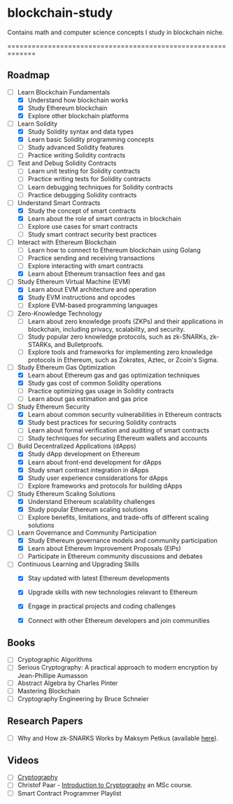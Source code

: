 # blockchain-study
Contains math and computer science concepts I study in blockchain niche.

=============================================================

## Roadmap
* [ ] Learn Blockchain Fundamentals
    * [x] Understand how blockchain works
    * [x] Study Ethereum blockchain
    * [x] Explore other blockchain platforms

* [ ] Learn Solidity
    * [x] Study Solidity syntax and data types
    * [x] Learn basic Solidity programming concepts
    * [ ] Study advanced Solidity features
    * [ ] Practice writing Solidity contracts

* [ ] Test and Debug Solidity Contracts
    * [ ] Learn unit testing for Solidity contracts
    * [ ] Practice writing tests for Solidity contracts
    * [ ] Learn debugging techniques for Solidity contracts
    * [ ] Practice debugging Solidity contracts

* [ ] Understand Smart Contracts
    * [x] Study the concept of smart contracts
    * [x] Learn about the role of smart contracts in blockchain
    * [ ] Explore use cases for smart contracts
    * [ ] Study smart contract security best practices

* [ ] Interact with Ethereum Blockchain
    * [ ] Learn how to connect to Ethereum blockchain using Golang
    * [ ] Practice sending and receiving transactions
    * [ ] Explore interacting with smart contracts
    * [x] Learn about Ethereum transaction fees and gas

* [ ] Study Ethereum Virtual Machine (EVM)
    * [x] Learn about EVM architecture and operation
    * [x] Study EVM instructions and opcodes
    * [ ] Explore EVM-based programming languages

* [ ] Zero-Knowledge Technology
  * [ ] Learn about zero knowledge proofs (ZKPs) and their applications in blockchain, including privacy, scalability, and security.
  * [ ] Study popular zero knowledge protocols, such as zk-SNARKs, zk-STARKs, and Bulletproofs.
  * [ ] Explore tools and frameworks for implementing zero knowledge protocols in Ethereum, such as Zokrates, Aztec, or Zcoin's Sigma.

* [ ] Study Ethereum Gas Optimization
    * [x] Learn about Ethereum gas and gas optimization techniques
    * [x] Study gas cost of common Solidity operations
    * [ ] Practice optimizing gas usage in Solidity contracts
    * [ ] Learn about gas estimation and gas price

* [ ] Study Ethereum Security
    * [x] Learn about common security vulnerabilities in Ethereum contracts
    * [x] Study best practices for securing Solidity contracts
    * [ ] Learn about formal verification and auditing of smart contracts
    * [ ] Study techniques for securing Ethereum wallets and accounts

* [ ] Build Decentralized Applications (dApps)
    * [x] Study dApp development on Ethereum
    * [x] Learn about front-end development for dApps
    * [x] Study smart contract integration in dApps
    * [x] Study user experience considerations for dApps
    * [ ] Explore frameworks and protocols for building dApps

* [ ] Study Ethereum Scaling Solutions
    * [x] Understand Ethereum scalability challenges
    * [x] Study popular Ethereum scaling solutions
    * [ ] Explore benefits, limitations, and trade-offs of different scaling solutions

* [ ] Learn Governance and Community Participation
    * [x] Study Ethereum governance models and community participation
    * [x] Learn about Ethereum Improvement Proposals (EIPs)
    * [ ] Participate in Ethereum community discussions and debates

* [ ] Continuous Learning and Upgrading Skills
    * [x] Stay updated with latest Ethereum developments
    * [x] Upgrade skills with new technologies relevant to Ethereum
    * [x] Engage in practical projects and coding challenges
    * [x] Connect with other Ethereum developers and join communities


## Books
* [ ] Cryptographic Algorithms
* [ ] Serious Cryptography: A practical approach to modern encryption by Jean-Phillipe Aumasson
* [ ] Abstract Algebra by Charles Pinter
* [ ] Mastering Blockchain
* [ ] Cryptography Engineering by Bruce Schneier

## Research Papers
* [ ] Why and How zk-SNARKS Works by Maksym Petkus (available [here](https://arxiv.org/pdf/1906.07221.pdf)).


## Videos
* [ ] [Cryptography](https://www.youtube.com/playlist?list=PLTd6ceoshprcUyoyOQ_2dCvr5GPi5w_T7) 
* [ ] Christof Paar - [Introduction to Cryptography](https://www.youtube.com/playlist?list=PL6N5qY2nvvJE8X75VkXglSrVhLv1tVcfy) an MSc course.
* [ ] Smart Contract Programmer Playlist